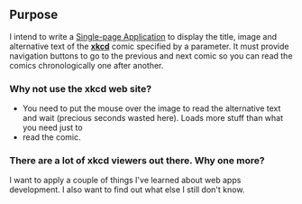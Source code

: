 ## Purpose

I intend to write a [Single-page Application][SPA] to display the title, image
and alternative text of the [**xkcd**][xkcd] comic specified by a parameter. It
must provide navigation buttons to go to the previous and next comic so you can
read the comics chronologically one after another.


### Why not use the xkcd web site?

* You need to put the mouse over the image to read the alternative text and wait
  (precious seconds wasted here). Loads more stuff than what you need just to
* read the comic.


### There are a lot of xkcd viewers out there. Why one more?

I want to apply a couple of things I've learned about web apps development. I
also want to find out what else I still don't know.


[SPA]: https://en.wikipedia.org/wiki/Single-page_application
[xkcd]: http://xkcd.com/
